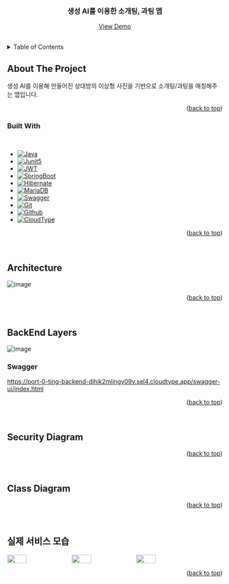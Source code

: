 <a name="readme-top"></a>


<!-- PROJECT LOGO -->
<br />
<div align="center">
  <h3 align="center">생성 AI를 이용한 소개팅, 과팅 앱</h3>

  <p align="center">
    <a href="https://github.com/othneildrew/Best-README-Template">View Demo</a>
  </p>
</div>

<br/>

<!-- TABLE OF CONTENTS -->
<details>
  <summary>Table of Contents</summary>
  <ol>
    <li>
      <a href="#about-the-project">About The Project</a>
      <ul>
        <li><a href="#built-with">Built With</a></li>
      </ul>
    </li>
    <li>
      <a href="#architecture">Architecture</a>
    </li>
      <li>
      <a href="#backend-layers">BackEnd Layers</a>
       <ul>
        <li><a href="#swagger">Swagger</a></li>
      </ul>
    </li>
    <li>
      <a href="#class-diagram">Class Diagram</a>
    </li>
      <li>
      <a href="#실제-서비스-모습">실제 서비스 모습</a>
    </li>
  </ol>
</details>



<!-- ABOUT THE PROJECT -->
## About The Project

생성 AI를 이용해 만들어진 상대방의 이상형 사진을 기반으로 소개팅/과팅을 매칭해주는 앱입니다.
<p align="right">(<a href="#readme-top">back to top</a>)</p>



### Built With

&nbsp;
&nbsp;


* [![Java][Java]][Java-url]
* [![Junit5][Junit5]][Junit5-url]
* [![JWT][JWT]][JWT-url]
* [![SpringBoot][SpringBoot]][SpringBoot-url]
* [![Hibernate][Hibernate]][Hibernate-url]
* [![MariaDB][MariaDB]][MariaDB-url]
* [![Swagger][Swagger]][Swagger-url]
* [![Git][Git]][Git-url]
* [![Github][Github]][Github-url]
* [![CloudType][CloudType]][CloudType-url]

<p align="right">(<a href="#readme-top">back to top</a>)</p>

[Kafka]: https://img.shields.io/badge/Apache%20Kafka-000?style=for-the-badge&logo=apachekafka
[Kafka-url]: https://kafka.apache.org/
[Java]: https://img.shields.io/badge/java-%23ED8B00.svg?style=for-the-badge&logo=openjdk&logoColor=white
[Java-url]: https://devdocs.io/openjdk~11/
[SpringBoot]: https://img.shields.io/badge/springboot-6DB33F?style=for-the-badge&logo=springboot&logoColor=white
[SpringBoot-url]: https://docs.spring.io/spring-boot/docs/current/reference/htmlsingle/#legal
[Hibernate]: https://img.shields.io/badge/Hibernate-59666C?style=for-the-badge&logo=Hibernate&logoColor=white
[Hibernate-url]: https://hibernate.org/orm/
[Swagger]: https://img.shields.io/badge/-Swagger-%23Clojure?style=for-the-badge&logo=swagger&logoColor=white
[Swagger-url]: https://springdoc.org/
[Postgres]: https://img.shields.io/badge/postgres-%23316192.svg?style=for-the-badge&logo=postgresql&logoColor=white
[Postgres-url]: https://www.postgresql.org/
[Heroku]: https://img.shields.io/badge/heroku-%23430098.svg?style=for-the-badge&logo=heroku&logoColor=white
[Heroku-url]: https://devcenter.heroku.com/
[Junit5]: https://img.shields.io/badge/Junit5-25A162?style=for-the-badge&logo=junit5&logoColor=white
[Junit5-url]: https://junit.org/junit5/
[Redis]: https://img.shields.io/badge/redis-%23DD0031.svg?style=for-the-badge&logo=redis&logoColor=white
[Redis-url]: https://redis.com/
[Git]: https://img.shields.io/badge/git-%23F05033.svg?style=for-the-badge&logo=git&logoColor=white
[Git-url]: https://git-scm.com/
[Github]: https://img.shields.io/badge/github-%23121011.svg?style=for-the-badge&logo=github&logoColor=white
[Github-url]: https://docs.github.com/en
[MariaDB]: https://img.shields.io/badge/MariaDB-003545?style=for-the-badge&logo=mariadb&logoColor=white
[MariaDB-url]: https://mariadb.org/documentation/
[CloudType]: https://img.shields.io/badge/cloudType-black?style=for-the-badge&logoColor=white
[CloudType-url]: https://docs.cloudtype.io/guide/welcome/intro
[JWT]: https://img.shields.io/badge/JWT-black?style=for-the-badge&logo=JSON%20web%20tokens
[JWT-url]: https://jwt.io/

&nbsp;
&nbsp;
&nbsp;
&nbsp;

## Architecture
![image](https://github.com/realSolarDragons/back-end/assets/83967710/d3fc9e13-480f-4da4-aef2-14611c12a3b4)


<p align="right">(<a href="#readme-top">back to top</a>)</p>

&nbsp;
&nbsp;
&nbsp;
&nbsp;

## BackEnd Layers
![image](https://github.com/solpinetree/simple-sns-service/assets/83967710/c158e364-8a0b-4bda-b79c-218f4378224e)
### Swagger
https://port-0-ting-backend-dihik2mlingy09v.sel4.cloudtype.app/swagger-ui/index.html

<p align="right">(<a href="#readme-top">back to top</a>)</p>

&nbsp;
&nbsp;
&nbsp;
&nbsp;

## Security Diagram

<p align="right">(<a href="#readme-top">back to top</a>)</p>

&nbsp;
&nbsp;
&nbsp;
&nbsp;

## Class Diagram

<p align="right">(<a href="#readme-top">back to top</a>)</p>

&nbsp;
&nbsp;
&nbsp;
&nbsp;

## 실제 서비스 모습

<div style="display: flex;">
    <img width="30%" src="https://github.com/realSolarDragons/back-end/assets/83967710/fce7d563-e721-453b-adac-ec64e1cdbec8"/>
    <img width="30%" src="https://github.com/realSolarDragons/back-end/assets/83967710/238ead1a-31f5-46ec-a786-f85342a6d4c0"/>
    <img width="30%" src="https://github.com/realSolarDragons/back-end/assets/83967710/897a3659-9abb-4794-aea5-933cd2082cfe"/>
</div>

<p align="right">(<a href="#readme-top">back to top</a>)</p>

&nbsp;
&nbsp;
&nbsp;
&nbsp;


